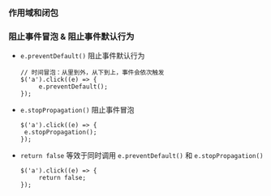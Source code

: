 ### 作用域和闭包

### 阻止事件冒泡 & 阻止事件默认行为

* `e.preventDefault()` 阻止事件默认行为

	```
	// 时间冒泡：从里到外，从下到上，事件会依次触发
	$('a').click((e) => {
	     e.preventDefault();
	});
	```
	
	
* `e.stopPropagation()` 阻止事件冒泡

	```
	$('a').click((e) => {
     e.stopPropagation();
	});
	
	```

* `return false` 等效于同时调用 `e.preventDefault()` 和 `e.stopPropagation()`

	```
	$('a').click((e) => {
	     return false;
	});
	```